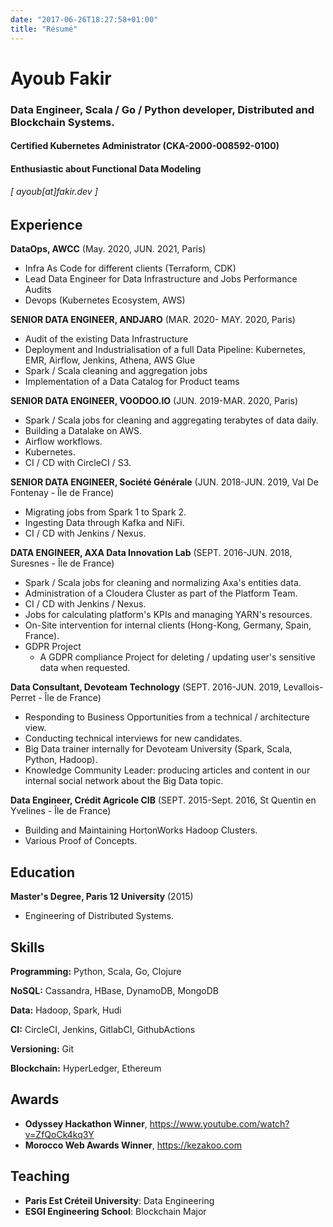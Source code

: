 ```yaml
---
date: "2017-06-26T18:27:58+01:00"
title: "Résumé"
---
```

Ayoub Fakir
======

### Data Engineer, Scala / Go / Python developer, Distributed and Blockchain Systems. 
#### Certified Kubernetes Administrator (CKA-2000-008592-0100)
#### Enthusiastic about Functional Data Modeling
###### [ ayoub[at]fakir.dev ]



Experience
---------
**DataOps, AWCC** (May. 2020, JUN. 2021, Paris)
- Infra As Code for different clients (Terraform, CDK)
- Lead Data Engineer for Data Infrastructure and Jobs Performance Audits
- Devops (Kubernetes Ecosystem, AWS)

**SENIOR DATA ENGINEER, ANDJARO** (MAR. 2020- MAY. 2020, Paris)
- Audit of the existing Data Infrastructure
- Deployment and Industrialisation of a full Data Pipeline: Kubernetes, EMR, Airflow, Jenkins, Athena, AWS Glue
- Spark / Scala cleaning and aggregation jobs
- Implementation of a Data Catalog for Product teams


**SENIOR DATA ENGINEER, VOODOO.IO** (JUN. 2019-MAR. 2020, Paris)

- Spark / Scala jobs for cleaning and aggregating terabytes of data daily.
- Building a Datalake on AWS.
- Airflow workflows.
- Kubernetes.
- CI / CD with CircleCI / S3.

**SENIOR DATA ENGINEER, Société Générale** (JUN. 2018-JUN. 2019, Val De Fontenay - Île de France)

- Migrating jobs from Spark 1 to Spark 2.
- Ingesting Data through Kafka and NiFi.
- CI / CD with Jenkins / Nexus.

**DATA ENGINEER, AXA Data Innovation Lab** (SEPT. 2016-JUN. 2018, Suresnes - Île de France)

- Spark / Scala jobs for cleaning and normalizing Axa's entities data.
- Administration of a Cloudera Cluster as part of the Platform Team.
- CI / CD with Jenkins / Nexus.
- Jobs for calculating platform's KPIs and managing YARN's resources.
- On-Site intervention for internal clients (Hong-Kong, Germany, Spain, France).
- GDPR Project
  - A GDPR compliance Project for deleting / updating user's sensitive data when requested.

**Data Consultant, Devoteam Technology** (SEPT. 2016-JUN. 2019, Levallois-Perret - Île de France)

- Responding to Business Opportunities from a technical / architecture view.
- Conducting technical interviews for new candidates.
- Big Data trainer internally for Devoteam University (Spark, Scala, Python, Hadoop).
- Knowledge Community Leader: producing articles and content in our internal social network about the Big Data topic.

**Data Engineer, Crédit Agricole CIB** (SEPT. 2015-Sept. 2016, St Quentin en Yvelines - Île de France)

- Building and Maintaining HortonWorks Hadoop Clusters.
- Various Proof of Concepts.

Education
---------

**Master's Degree, Paris 12 University** (2015)

- Engineering of Distributed Systems.

Skills
------

**Programming:** Python, Scala, Go, Clojure

**NoSQL:** Cassandra, HBase, DynamoDB, MongoDB

**Data:** Hadoop, Spark, Hudi

**CI:** CircleCI, Jenkins, GitlabCI, GithubActions

**Versioning:** Git

**Blockchain:** HyperLedger, Ethereum

Awards
------

- **Odyssey Hackathon Winner**, https://www.youtube.com/watch?v=ZfQoCk4kq3Y
- **Morocco Web Awards Winner**, https://kezakoo.com

Teaching
------

- **Paris Est Créteil University**: Data Engineering
- **ESGI Engineering School**: Blockchain Major
